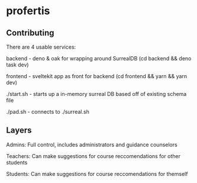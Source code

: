 # profertis

## Contributing

There are 4 usable services:

backend - deno & oak for wrapping around SurrealDB (cd backend && deno task dev)

frontend - sveltekit app as front for backend (cd frontend && yarn && yarn dev)

./start.sh - starts up a in-memory surreal DB based off of existing schema file

./pad.sh - connects to ./surreal.sh

## Layers

Admins: Full control, includes administrators and guidance counselors

Teachers: Can make suggestions for course reccomendations for other students

Students: Can make suggestions for course reccomendations for themself